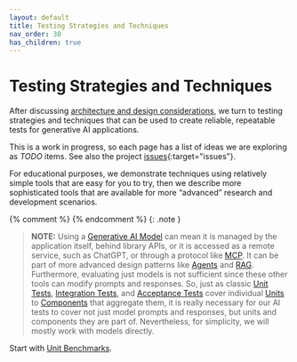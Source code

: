 ```yaml
---
layout: default
title: Testing Strategies and Techniques
nav_order: 30
has_children: true
---
```


# Testing Strategies and Techniques

After discussing [architecture and design considerations]({{site.baseurl}}/arch-design/), we turn to testing strategies and techniques that can be used to create reliable, repeatable tests for generative AI applications. 

This is a work in progress, so each page has a list of ideas we are exploring as _TODO_ items. See also the project [issues](https://github.com/The-AI-Alliance/ai-application-testing/issues){:target="issues"}.

For educational purposes, we demonstrate techniques using relatively simple tools that are easy for you to try, then we describe more sophisticated tools that are available for more &ldquo;advanced&rdquo; research and development scenarios.

{% comment %}
{% endcomment %}
{: .note }
> **NOTE:** Using a [Generative AI Model]({{site.glossaryurl}}/#generative-ai-model) can mean it is managed by the application itself, behind library APIs, or it is accessed as a remote service, such as ChatGPT, or through a protocol like [MCP]({{site.glossaryurl}}/#model-context-protocol). It can be part of more advanced design patterns like [Agents]({{site.glossaryurl}}/#agent) and [RAG]({{site.glossaryurl}}/#retrieval-augmented-generation). Furthermore, evaluating just models is not sufficient since these other tools can modify prompts and responses. So, just as classic [Unit Tests]({{site.glossaryurl}}#unit-test), [Integration Tests]({{site.glossaryurl}}#integration-test), and [Acceptance Tests]({{site.glossaryurl}}#acceptance-test) cover individual [Units]({{site.glossaryurl}}#unit) to [Components]({{site.glossaryurl}}#component) that aggregate them, it is really necessary for our AI tests to cover not just model prompts and responses, but units and components they are part of. Nevertheless, for simplicity, we will mostly work with models directly.

Start with [Unit Benchmarks]({{site.baseurl}}/testing-strategies/unit-benchmarks/).
